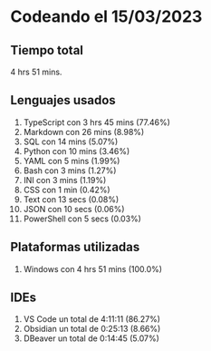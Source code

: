 # Codeando el 15/03/2023

## Tiempo total
4 hrs 51 mins.

## Lenguajes usados
1. TypeScript con 3 hrs 45 mins (77.46%)
1. Markdown con 26 mins (8.98%)
1. SQL con 14 mins (5.07%)
1. Python con 10 mins (3.46%)
1. YAML con 5 mins (1.99%)
1. Bash con 3 mins (1.27%)
1. INI con 3 mins (1.19%)
1. CSS con 1 min (0.42%)
1. Text con 13 secs (0.08%)
1. JSON con 10 secs (0.06%)
1. PowerShell con 5 secs (0.03%)

## Plataformas utilizadas
1. Windows con 4 hrs 51 mins (100.0%)

## IDEs
1. VS Code un total de 4:11:11 (86.27%)
1. Obsidian un total de 0:25:13 (8.66%)
1. DBeaver un total de 0:14:45 (5.07%)
